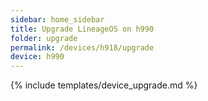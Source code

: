 ```yaml
---
sidebar: home_sidebar
title: Upgrade LineageOS on h990
folder: upgrade
permalink: /devices/h918/upgrade
device: h990
---
```

{% include templates/device_upgrade.md %}
